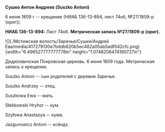 **Сушко Антон Андреев (Suszko Antoni)**

6 июня 1809 г -- крещение (НИАБ 136-13-894, лист 74об, №27/1809-р
(ориг)).

**НИАБ 136-13-894:** Лист 74об. **Метрическая запись №27/1809-р
(ориг).**

![](./Мстижская волость/Заречье/Сушки/Андрей Ева/media/417279130e7bddb620b5ec482a05ab5adf042cfc.png){width="6.496527777777778in"
height="1.0748206474190727in"}

Дедиловичская Покровская церковь. 6 июня 1809 года. Метрическая запись о
крещении.

Suszko Antoni -- сын родителей с деревни Заречье.

Suszko Andrzey -- отец.

Suszkowa Ewa -- мать.

Słabkowski Hryhor -- кум.

Szyłowa Anastazya -- кума.

Jazgunowicz Antoni -- ксёндз.
